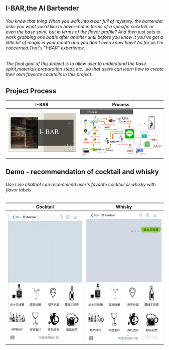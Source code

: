 ## I-BAR,the AI Bartender

###### You know that thing  When you walk into a bar full of mystery, the bartender asks you what you'd like to have—not in terms of a specific cocktail, or even the base spirit, but in terms of the flavor profile? And then just sets to work grabbing one bottle after another until before you know it you've got a little bit of magic in your mouth and you don't even know how? As far as I'm concerned.That's "I-BAR" experience.
###### The final goal of this project is to allow user to understand the base spirit,materials,preparation steps,etc..,so that users can learn how to create their own favorite cocktails in this project.


## Project  Process

| I-BAR         |    Process    |
| ------------- |:-------------:|
|![image](https://github.com/Han-lai/I-BAR/blob/master/01%20demo%E5%9C%96%E6%AA%94/I-BAR.png?raw=true)  |![image](https://github.com/Han-lai/I-BAR/blob/master/01%20demo%E5%9C%96%E6%AA%94/process.png?raw=true) |
## Demo - recommendation of cocktail and whisky
###### Use Line chatbot can recommend user's favorite cocktail or whisky with flavor labels 

| Cocktail      | Whisky        |
| ------------- |:-------------:|
|![image](https://github.com/Han-lai/I-BAR/blob/master/01%20demo%E5%9C%96%E6%AA%94/cocktail_demo.gif?raw=true)      |![image](https://github.com/Han-lai/I-BAR/blob/master/01%20demo%E5%9C%96%E6%AA%94/whisky.gif?raw=true)   |







